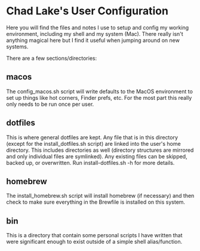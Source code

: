 # Chad Lake's User Configuration

Here you will find the files and notes I use to setup and config my working
environment, including my shell and my system (Mac). There really isn't anything
magical here but I find it useful when jumping around on new systems.

There are a few sections/directories:

## macos

The config_macos.sh script will write defaults to the MacOS environment to set up
things like hot corners, Finder prefs, etc. For the most part this really only
needs to be run once per user.

## dotfiles

This is where general dotfiles are kept. Any file that is in this directory (except
for the install_dotfiles.sh script) are linked into the user's home directory. This
includes directories as well (directory structures are mirrored and only individual
files are symlinked). Any existing files can be skipped, backed up, or overwritten.
Run install-dotfiles.sh -h for more details.

## homebrew

The install_homebrew.sh script will install homebrew (if necessary) and then check
to make sure everything in the Brewfile is installed on this system.

## bin

This is a directory that contain some personal scripts I have written that were
significant enough to exist outside of a simple shell alias/function.







